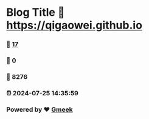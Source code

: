 # Blog Title :link: https://qigaowei.github.io 
### :page_facing_up: [17](https://qigaowei.github.io/tag.html) 
### :speech_balloon: 0 
### :hibiscus: 8276 
### :alarm_clock: 2024-07-25 14:35:59 
### Powered by :heart: [Gmeek](https://github.com/Meekdai/Gmeek)

